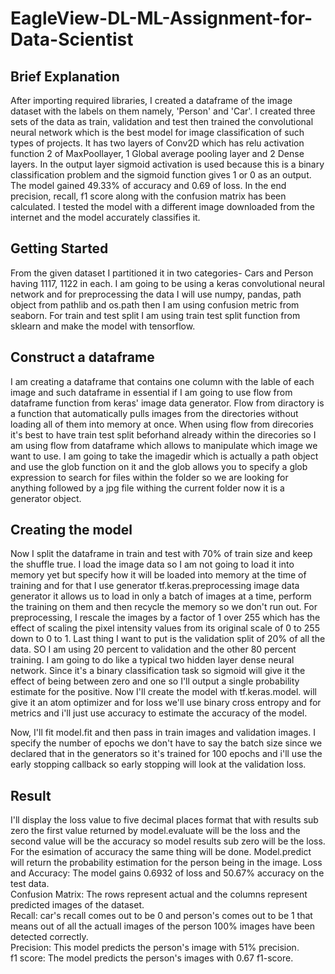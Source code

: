 # EagleView-DL-ML-Assignment-for-Data-Scientist
## Brief Explanation
After importing required libraries, I created a dataframe of the image dataset with the labels on them namely, 'Person' and 'Car'. I created three sets of the data as train, validation and test then trained the convolutional neural network which is the best model for image classification of such types of projects. It has two layers of Conv2D which has relu activation function 2 of MaxPoollayer, 1 Global average pooling layer and 2 Dense layers. In the output layer sigmoid activation is used because this is a binary classification problem and the sigmoid function gives 1 or 0 as an output. The model gained 49.33% of accuracy and 0.69 of loss. In the end precision, recall, f1 score along with the confusion matrix has been calculated. I tested the model with a different image downloaded from the internet and the model accurately classifies it.

## Getting Started
From the given dataset I partitioned it in two categories- Cars and Person having 1117, 1122 in each. I am going to be using a keras convolutional neural network and for preprocessing the data I will use numpy, pandas, path object from pathlib and os.path then I am using confusion metric from seaborn. For train and test split I am using train test split function from sklearn and make the model with tensorflow.

## Construct a dataframe
I am creating a dataframe that contains one column with the lable of each image and such dataframe in essential if I am going to use flow from dataframe function from keras' image data generator. Flow from diractory is a function that automatically pulls images from the directories without loading all of them into memory at once. When using flow from direcories it's best to have train test split beforhand already within the direcories so I am using flow from dataframe which allows to manipulate which image we want to use. I am going to take the imagedir which is actually a path object and use the glob function on it and the glob allows you to specify a glob expression to search for files within the folder so we are looking for anything followed by a jpg file withing the current folder now it is a generator object.

## Creating the model
Now I split the dataframe in train and test with 70% of train size and keep the shuffle true. I load the image data so I am not going to load it into memory yet but specify how it will be loaded into memory at the time of training and for that I use generator tf.keras.preprocessing image data generator it allows us to load in only a batch of images at a time, perform the training on them and then recycle the memory so we don't run out. For preprocessing, I rescale the images by a factor of 1 over 255 which has the effect of scaling the pixel intensity values from its original scale of 0 to 255 down to 0 to 1. Last thing I want to put is the validation split of 20% of all the data. SO I am using 20 percent to validation and the other 80 percent training. 
I am going to do like a typical two hidden layer dense neural network. Since it's a binary classification task so sigmoid will give it the effect of being between zero and one so I'll output a single probability estimate for the positive. Now I'll create the model with tf.keras.model. will give it an atom optimizer and for loss we'll use binary cross entropy and for metrics and i'll just use accuracy to estimate the accuracy of the model. 

Now, I'll fit model.fit and then pass in train images and validation images. I specify the number of epochs we don't have to say the batch size since we declared that in the generators so it's trained for 100 epochs and i'll use the early stopping callback so early stopping will look at the validation loss.

## Result
I'll display the loss value to five decimal places format that with results sub zero the first value returned by model.evaluate will be the loss and the second value will be the accuracy so model results sub zero will be the loss. For the esimation of accuracy the same thing will be done. Model.predict will return the probability estimation for the person being in the image.  Loss and Accuracy: The model gains 0.6932 of loss and 50.67% accuracy on the test data.<br>
Confusion Matrix: The rows represent actual and the columns represent predicted images of the dataset.<br>
Recall: car's recall comes out to be 0 and person's comes out to be 1 that means out of all the actuall images of the person 100% images have been detected correctly.<br>
Precision: This model predicts the person's image with 51% precision.<br>
f1 score: The model predicts the person's images with 0.67 f1-score.<br>
